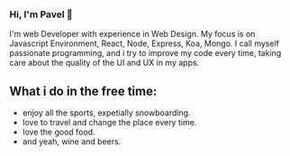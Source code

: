 ### Hi, I'm Pavel 🙌
 I'm web Developer with experience in Web Design. My focus is on Javascript Environment, React, Node, Express, Koa, Mongo.
 I call myself passionate programming, and i try to improve my code every time, taking care about the quality of the UI and UX in my apps.
  
## What i do in the free time:
  - enjoy all the sports, expetially snowboarding.
  - love to travel and change the place every time.
  - love the good food.
  - and yeah, wine and beers.



